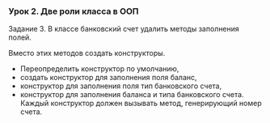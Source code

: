 ﻿### Урок 2. Две роли класса в ООП

Задание 3. В классе банковский счет удалить методы заполнения полей.

Вместо этих методов создать конструкторы. 
- Переопределить конструктор по умолчанию, 
- создать конструктор для заполнения поля баланс, 
- конструктор для заполнения поля тип банковского счета, 
- конструктор для заполнения баланса и типа банковского счета. Каждый конструктор должен вызывать метод, генерирующий номер счета.

